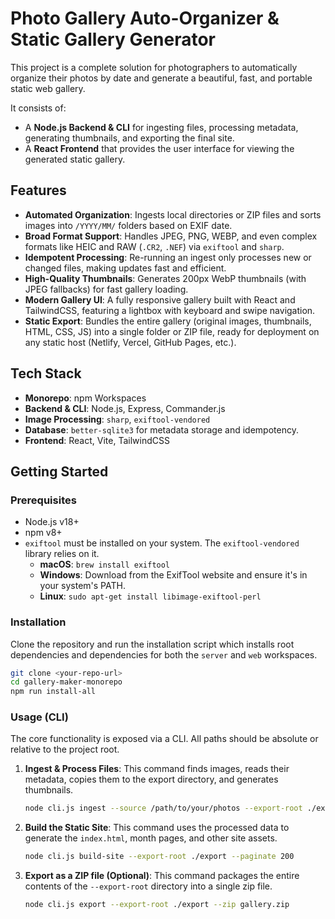 # Photo Gallery Auto-Organizer & Static Gallery Generator

This project is a complete solution for photographers to automatically organize their photos by date and generate a beautiful, fast, and portable static web gallery.

It consists of:

- A **Node.js Backend & CLI** for ingesting files, processing metadata, generating thumbnails, and exporting the final site.
- A **React Frontend** that provides the user interface for viewing the generated static gallery.

## Features

- **Automated Organization**: Ingests local directories or ZIP files and sorts images into `/YYYY/MM/` folders based on EXIF date.
- **Broad Format Support**: Handles JPEG, PNG, WEBP, and even complex formats like HEIC and RAW (`.CR2`, `.NEF`) via `exiftool` and `sharp`.
- **Idempotent Processing**: Re-running an ingest only processes new or changed files, making updates fast and efficient.
- **High-Quality Thumbnails**: Generates 200px WebP thumbnails (with JPEG fallbacks) for fast gallery loading.
- **Modern Gallery UI**: A fully responsive gallery built with React and TailwindCSS, featuring a lightbox with keyboard and swipe navigation.
- **Static Export**: Bundles the entire gallery (original images, thumbnails, HTML, CSS, JS) into a single folder or ZIP file, ready for deployment on any static host (Netlify, Vercel, GitHub Pages, etc.).

## Tech Stack

- **Monorepo**: npm Workspaces
- **Backend & CLI**: Node.js, Express, Commander.js
- **Image Processing**: `sharp`, `exiftool-vendored`
- **Database**: `better-sqlite3` for metadata storage and idempotency.
- **Frontend**: React, Vite, TailwindCSS

## Getting Started

### Prerequisites

- Node.js v18+
- npm v8+
- `exiftool` must be installed on your system. The `exiftool-vendored` library relies on it.
  - **macOS**: `brew install exiftool`
  - **Windows**: Download from the ExifTool website and ensure it's in your system's PATH.
  - **Linux**: `sudo apt-get install libimage-exiftool-perl`

### Installation

Clone the repository and run the installation script which installs root dependencies and dependencies for both the `server` and `web` workspaces.

```bash
git clone <your-repo-url>
cd gallery-maker-monorepo
npm run install-all
```

### Usage (CLI)

The core functionality is exposed via a CLI. All paths should be absolute or relative to the project root.

1.  **Ingest & Process Files**:
    This command finds images, reads their metadata, copies them to the export directory, and generates thumbnails.

    ```bash
    node cli.js ingest --source /path/to/your/photos --export-root ./export
    ```

2.  **Build the Static Site**:
    This command uses the processed data to generate the `index.html`, month pages, and other site assets.

    ```bash
    node cli.js build-site --export-root ./export --paginate 200
    ```

3.  **Export as a ZIP file (Optional)**:
    This command packages the entire contents of the `--export-root` directory into a single zip file.
    ```bash
    node cli.js export --export-root ./export --zip gallery.zip
    ```
